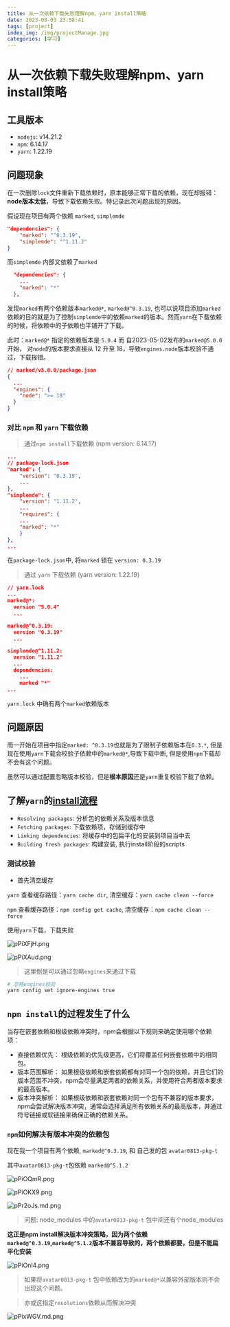 ```yaml
---
title: 从一次依赖下载失败理解npm、yarn install策略
date: 2023-08-03 23:58:41
tags: [project]
index_img: /img/projectManage.jpg
categories: [学习]
---
```


# 从一次依赖下载失败理解npm、yarn install策略

## 工具版本

- `nodejs`: v14.21.2
- `npm`: 6.14.17
- `yarn`: 1.22.19

## 问题现象

在一次删除`lock`文件重新下载依赖时，原本能够正常下载的依赖，现在却报错：**node版本太低**，导致下载依赖失败。特记录此次问题出现的原因。

假设现在项目有两个依赖 `marked`, `simplemde`

```json
"dependencies": {
    "marked": "^0.3.19",
    "simplemde": "^1.11.2"
}
```

而`simplemde` 内部又依赖了`marked`

```json
  "dependencies": {
    ...
    "marked": "*"
  },
```

发现`marked`有两个依赖版本`marked@*`, `marked@^0.3.19`, 也可以说项目添加`marked`依赖的目的就是为了控制`simplemde`中的依赖`marked`的版本。然而`yarn`在下载依赖的时候，将依赖中的子依赖也平铺开了下载。

此时：`marked@*` 指定的依赖版本是 `5.0.4` 而 自2023-05-02发布的`marked@5.0.0`开始， 对`node`的版本要求直接从 12 升至 18，导致`engines.node`版本校验不通过，下载报错。

```json
// marked/v5.0.0/package.json
{
  ...
  "engines": {
    "node": ">= 18"
  }
}
```

### 对比 `npm` 和 `yarn` 下载依赖

> 通过`npm install`下载依赖 (npm version: 6.14.17)

```json
...
// package-lock.json
"marked": {
    "version": "0.3.19",
    ...
},
"simplemde": {
    "version": "1.11.2",
    ...
    "requires": {
    ...
    "marked": "*"
    }
},
...
```

在`package-lock.json`中, 将`marked` 锁在 `version: 0.3.19`
> 通过 `yarn` 下载依赖 (yarn version: 1.22.19)

```json
// yarn.lock
...
marked@*:
  version "5.0.4"
  ...

marked@^0.3.19:
  version "0.3.19"
  ...

simplemde@^1.11.2:
  version "1.11.2"
  ...
  dependencies:
    ...
    marked "*"
...
```

`yarn.lock` 中确有两个`marked`依赖版本

## 问题原因

而一开始在项目中指定`marked: ^0.3.19`也就是为了限制子依赖版本在`0.3.*`, 但是现在使用`yarn`下载会校验子依赖中的`marked@*`,导致下载中断, 但是使用`npm`下载却不会有这个问题。

虽然可以通过配置忽略版本校验，但是**根本原因**还是`yarn`重复校验下载了依赖。

## 了解`yarn`的[install流程](https://yarnpkg.com/cli/install)

- `Resolving packages`: 分析包的依赖关系及版本信息
- `Fetching packages`: 下载依赖项，存储到缓存中
- `Linking dependencies`: 将缓存中的包扁平化的安装到项目当中去
- `Building fresh packages`: 构建安装, 执行install阶段的scripts

### 测试校验

- 首先清空缓存

`yarn` 查看缓存路径：`yarn cache dir`, 清空缓存：`yarn cache clean --force`

`npm` 查看缓存路径：`npm config get cache`, 清空缓存：`npm cache clean --force`

使用`yarn`下载，下载失败

![pPiXFjH.png](https://s1.ax1x.com/2023/08/03/pPiXFjH.png)

![pPiXAud.png](https://s1.ax1x.com/2023/08/03/pPiXAud.png)

> 这里倒是可以通过忽略`engines`来通过下载

```bash
# 忽略engines校验
yarn config set ignore-engines true
```

## `npm install`的过程发生了什么

当存在嵌套依赖和根级依赖冲突时，npm会根据以下规则来确定使用哪个依赖项：

- 直接依赖优先： 根级依赖的优先级更高，它们将覆盖任何嵌套依赖中的相同包。
- 版本范围解析： 如果根级依赖和嵌套依赖都有对同一个包的依赖，并且它们的版本范围不冲突，npm会尽量满足两者的依赖关系，并使用符合两者版本要求的最高版本。
- 版本冲突解析： 如果根级依赖和嵌套依赖对同一个包有不兼容的版本要求，npm会尝试解决版本冲突，通常会选择满足所有依赖关系的最高版本，并通过符号链接或软链接来确保正确的依赖关系。

### `npm`如何解决有版本冲突的依赖包

现在我一个项目有两个依赖, `marked@^0.3.19`, 和 自己发的包 `avatar0813-pkg-t`

其中`avatar0813-pkg-t`包依赖 `marked@^5.1.2`

![pPiOQmR.png](https://s1.ax1x.com/2023/08/03/pPiOQmR.png)

![pPiOKX9.png](https://s1.ax1x.com/2023/08/03/pPiOKX9.png)

![pPr2oJs.md.png](https://s1.ax1x.com/2023/09/05/pPr2oJs.md.png)

> 问题: node_modules 中的`avatar0813-pkg-t` 包中间还有个node_modules

**这正是npm install解决版本冲突策略，因为两个依赖`marked@^0.3.19`,`marked@^5.1.2`版本不兼容导致的，两个依赖都要，但是不能扁平化安装**

![pPiOnl4.png](https://s1.ax1x.com/2023/08/03/pPiOnl4.png)

> 如果将`avatar0813-pkg-t` 包中依赖改为的`marked@*`以兼容外部版本则不会出现这个问题。

> 亦或这指定`resolutions`依赖从而解决冲突

![pPixWGV.md.png](https://s1.ax1x.com/2023/08/03/pPixWGV.md.png)
